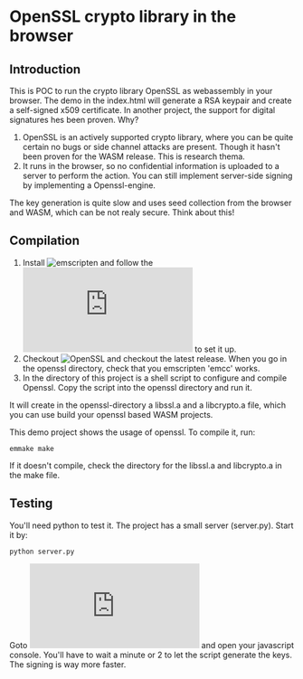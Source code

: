 OpenSSL crypto library in the browser
=====================================

Introduction
------------

This is POC to run the crypto library OpenSSL as webassembly in your browser. The demo in the index.html will generate a RSA keypair and create a self-signed x509 certificate. 
In another project, the support for digital signatures hes been proven.
Why? 
1) OpenSSL is an actively supported crypto library, where you can be quite certain no bugs or side channel attacks are present. Though it hasn't been proven for the WASM release. This is research thema.
2) It runs in the browser, so no confidential information is uploaded to a server to perform the action. You can still implement server-side signing by implementing a Openssl-engine.

The key generation is quite slow and uses seed collection from the browser and WASM, which can be not realy secure. Think about this!

Compilation
-----------

1) Install ![emscripten](https://emscripten.org/) and follow the ![Getting Started](https://emscripten.org/docs/getting_started/index.html) to set it up.
2) Checkout ![OpenSSL](https://github.com/openssl/openssl) and checkout the latest release. When you go in the openssl directory, check that you emscripten 'emcc' works.
3) In the directory of this project is a shell script to configure and compile Openssl. Copy the script into the openssl directory and run it.

It will create in the openssl-directory a libssl.a and a libcrypto.a file, which you can use build your openssl based WASM projects.

This demo project shows the usage of openssl. To compile it, run:
```
emmake make
```

If it doesn't compile, check the directory for the libssl.a and libcrypto.a in the make file.

Testing
-------

You'll need python to test it. The project has a small server (server.py). Start it by:

```
python server.py
```

Goto ![http://localhost:8000/index.html](http://localhost:8000/index.html) and open your javascript console. You'll have to wait a minute or 2 to let the script generate the keys. The signing is way more faster.